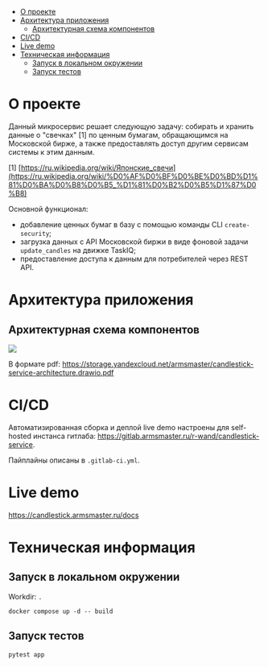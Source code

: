 - [О проекте](#о-проекте)
- [Архитектура приложения](#архитектура-приложения)
  - [Архитектурная схема компонентов](#архитектурная-схема-компонентов)
- [CI/CD](#cicd)
- [Live demo](#live-demo)
- [Техническая информация](#техническая-информация)
  - [Запуск в локальном окружении](#запуск-в-локальном-окружении)
  - [Запуск тестов](#запуск-тестов)


# О проекте

Данный микросервис решает следующую задачу: собирать и хранить данные о "свечках" [1] по ценным бумагам, обращающимся на Московской бирже, а также предоставлять доступ другим сервисам системы к этим данным.

[1] [https://ru.wikipedia.org/wiki/Японские_свечи](https://ru.wikipedia.org/wiki/%D0%AF%D0%BF%D0%BE%D0%BD%D1%81%D0%BA%D0%B8%D0%B5_%D1%81%D0%B2%D0%B5%D1%87%D0%B8)

Основной функционал:

- добавление ценных бумаг в базу с помощью команды CLI `create-security`;
- загрузка данных с API Московской биржи в виде фоновой задачи `update_candles` на движке TaskIQ;
- предоставление доступа к данным для потребителей через REST API.

# Архитектура приложения

## Архитектурная схема компонентов

<img src="https://storage.yandexcloud.net/armsmaster/candlestick-service-architecture.drawio.png">

В формате pdf: https://storage.yandexcloud.net/armsmaster/candlestick-service-architecture.drawio.pdf

# CI/CD

Автоматизированная сборка и деплой live demo настроены для self-hosted инстанса гитлаба: https://gitlab.armsmaster.ru/r-wand/candlestick-service.

Пайплайны описаны в `.gitlab-ci.yml`.

# Live demo

https://candlestick.armsmaster.ru/docs

# Техническая информация

## Запуск в локальном окружении

Workdir: `.`

```
docker compose up -d -- build
```

## Запуск тестов

```
pytest app
```